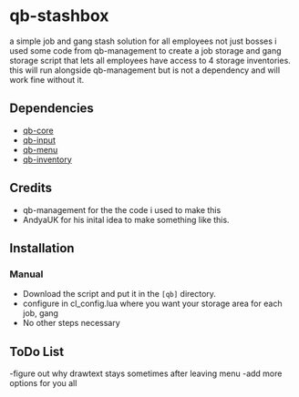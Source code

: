 # qb-stashbox

a simple job and gang stash solution for all employees not just bosses
i used some code from qb-management to create a job storage and gang storage script that lets all employees have access to 4 storage inventories. 
this will run alongside qb-management but is not a dependency and will work fine without it. 

## Dependencies
- [qb-core](https://github.com/qbcore-framework/qb-core)
- [qb-input](https://github.com/qbcore-framework/qb-input)
- [qb-menu](https://github.com/qbcore-framework/qb-menu)
- [qb-inventory](https://github.com/qbcore-framework/qb-inventory)

## Credits
- qb-management for the the code i used to make this
- AndyaUK for his inital idea to make something like this.

## Installation
### Manual
- Download the script and put it in the `[qb]` directory.
- configure in cl_config.lua where you want your storage area for each job, gang
- No other steps necessary

## ToDo List
-figure out why drawtext stays sometimes after leaving menu
-add more options for you all
